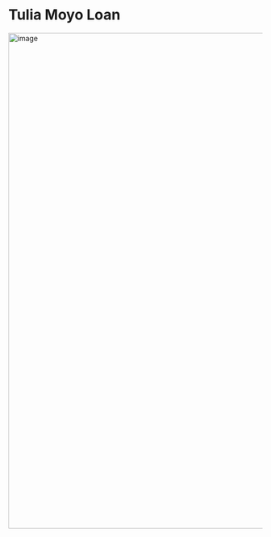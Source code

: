# Tulia Moyo Loan

<img width="1920" height="982" alt="image" src="https://github.com/user-attachments/assets/e4a81163-5dbe-4333-8d72-8de74dce4438" />
